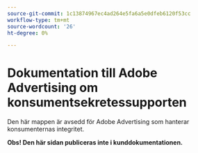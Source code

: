 ```yaml
---
source-git-commit: 1c13874967ec4ad264e5fa6a5e0dfeb6120f53cc
workflow-type: tm+mt
source-wordcount: '26'
ht-degree: 0%

---
```

# Dokumentation till Adobe Advertising om konsumentsekretessupporten

Den här mappen är avsedd för Adobe Advertising som hanterar konsumenternas integritet.

**Obs! Den här sidan publiceras inte i kunddokumentationen.**
